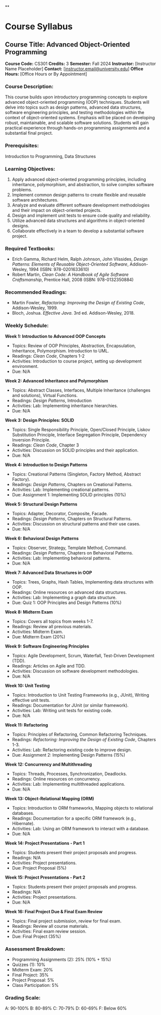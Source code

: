 **
# Course Syllabus
## Course Title: Advanced Object-Oriented Programming
**Course Code:** CS301
**Credits:** 3
**Semester:** Fall 2024
**Instructor:** [Instructor Name Placeholder]
**Contact:** [instructor.email@university.edu]
**Office Hours:** [Office Hours or By Appointment]

### Course Description:
This course builds upon introductory programming concepts to explore advanced object-oriented programming (OOP) techniques. Students will delve into topics such as design patterns, advanced data structures, software engineering principles, and testing methodologies within the context of object-oriented systems. Emphasis will be placed on developing robust, maintainable, and scalable software solutions. Students will gain practical experience through hands-on programming assignments and a substantial final project.

### Prerequisites:
Introduction to Programming, Data Structures

### Learning Objectives:
1.  Apply advanced object-oriented programming principles, including inheritance, polymorphism, and abstraction, to solve complex software problems.
2.  Implement common design patterns to create flexible and reusable software architectures.
3.  Analyze and evaluate different software development methodologies and their impact on object-oriented projects.
4.  Design and implement unit tests to ensure code quality and reliability.
5.  Utilize advanced data structures and algorithms in object-oriented designs.
6.  Collaborate effectively in a team to develop a substantial software project.

### Required Textbooks:
- Erich Gamma, Richard Helm, Ralph Johnson, John Vlissides, *Design Patterns: Elements of Reusable Object-Oriented Software*, Addison-Wesley, 1994 (ISBN: 978-0201633610)
- Robert Martin, *Clean Code: A Handbook of Agile Software Craftsmanship*, Prentice Hall, 2008 (ISBN: 978-0132350884)

### Recommended Readings:
- Martin Fowler, *Refactoring: Improving the Design of Existing Code*, Addison-Wesley, 1999.
- Bloch, Joshua. *Effective Java*. 3rd ed. Addison-Wesley, 2018.

### Weekly Schedule:
**Week 1: Introduction to Advanced OOP Concepts**
- Topics: Review of OOP Principles, Abstraction, Encapsulation, Inheritance, Polymorphism. Introduction to UML.
- Readings: *Clean Code*, Chapters 1-2
- Activities: Introduction to course project, setting up development environment.
- Due: N/A

**Week 2: Advanced Inheritance and Polymorphism**
- Topics: Abstract Classes, Interfaces, Multiple Inheritance (challenges and solutions), Virtual Functions.
- Readings: *Design Patterns*, Introduction
- Activities: Lab: Implementing inheritance hierarchies.
- Due: N/A

**Week 3: Design Principles: SOLID**
- Topics: Single Responsibility Principle, Open/Closed Principle, Liskov Substitution Principle, Interface Segregation Principle, Dependency Inversion Principle.
- Readings: *Clean Code*, Chapter 3
- Activities: Discussion on SOLID principles and their application.
- Due: N/A

**Week 4: Introduction to Design Patterns**
- Topics: Creational Patterns (Singleton, Factory Method, Abstract Factory).
- Readings: *Design Patterns*, Chapters on Creational Patterns.
- Activities: Lab: Implementing creational patterns.
- Due: Assignment 1: Implementing SOLID principles (10%)

**Week 5: Structural Design Patterns**
- Topics: Adapter, Decorator, Composite, Facade.
- Readings: *Design Patterns*, Chapters on Structural Patterns.
- Activities: Discussion on structural patterns and their use cases.
- Due: N/A

**Week 6: Behavioral Design Patterns**
- Topics: Observer, Strategy, Template Method, Command.
- Readings: *Design Patterns*, Chapters on Behavioral Patterns.
- Activities: Lab: Implementing behavioral patterns.
- Due: N/A

**Week 7: Advanced Data Structures in OOP**
- Topics: Trees, Graphs, Hash Tables, Implementing data structures with OOP.
- Readings: Online resources on advanced data structures.
- Activities: Lab: Implementing a graph data structure.
- Due: Quiz 1: OOP Principles and Design Patterns (10%)

**Week 8: Midterm Exam**
- Topics: Covers all topics from weeks 1-7.
- Readings: Review all previous materials.
- Activities: Midterm Exam.
- Due: Midterm Exam (20%)

**Week 9: Software Engineering Principles**
- Topics: Agile Development, Scrum, Waterfall, Test-Driven Development (TDD).
- Readings: Articles on Agile and TDD.
- Activities: Discussion on software development methodologies.
- Due: N/A

**Week 10: Unit Testing**
- Topics: Introduction to Unit Testing Frameworks (e.g., JUnit), Writing effective unit tests.
- Readings: Documentation for JUnit (or similar framework).
- Activities: Lab: Writing unit tests for existing code.
- Due: N/A

**Week 11: Refactoring**
- Topics: Principles of Refactoring, Common Refactoring Techniques.
- Readings: *Refactoring: Improving the Design of Existing Code*, Chapters 1-3.
- Activities: Lab: Refactoring existing code to improve design.
- Due: Assignment 2: Implementing Design Patterns (15%)

**Week 12: Concurrency and Multithreading**
- Topics: Threads, Processes, Synchronization, Deadlocks.
- Readings: Online resources on concurrency.
- Activities: Lab: Implementing multithreaded applications.
- Due: N/A

**Week 13: Object-Relational Mapping (ORM)**
- Topics: Introduction to ORM frameworks, Mapping objects to relational databases.
- Readings: Documentation for a specific ORM framework (e.g., Hibernate).
- Activities: Lab: Using an ORM framework to interact with a database.
- Due: N/A

**Week 14: Project Presentations - Part 1**
- Topics: Students present their project proposals and progress.
- Readings: N/A
- Activities: Project presentations.
- Due: Project Proposal (5%)

**Week 15: Project Presentations - Part 2**
- Topics: Students present their project proposals and progress.
- Readings: N/A
- Activities: Project presentations.
- Due: N/A

**Week 16: Final Project Due & Final Exam Review**
- Topics: Final project submission, review for final exam.
- Readings: Review all course materials.
- Activities: Final exam review session.
- Due: Final Project (35%)

### Assessment Breakdown:
- Programming Assignments (2): 25% (10% + 15%)
- Quizzes (1): 10%
- Midterm Exam: 20%
- Final Project: 35%
- Project Proposal: 5%
- Class Participation: 5%

### Grading Scale:
A: 90-100%
B: 80-89%
C: 70-79%
D: 60-69%
F: Below 60%